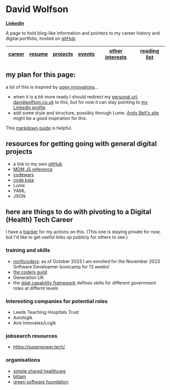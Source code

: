 # David Wolfson
**[LinkedIn](https://www.linkedin.com/in/david-wolfson-6149a38/ "LinkedIn")**

A page to hold blog-like information and pointers to my career history and digital portfolio, hosted on [gitHub](https://github.com/WolfieKnee/).

|[career](medicalDevices.md)|[resume](resume.md)|[projects](projects.md)|[events](events.md)|[other interests](otherInterests.md)|[reading list](readingList.md)|
|---|---|---|---|---|---|

## my plan for this page:
a lot of this is inspired by [open innovations](https://open-innovations.org/)...
* when it is a bit more ready I should redirect my [personal url: davidwolfson.co.uk](davidwolfson.co.uk) to this, but for now it can stay pointing to [my LinkedIn profile](https://www.linkedin.com/in/david-wolfson-6149a38/)
* add some style and structure, possibly through Lume. [Andy Bell's site](https://andy-bell.co.uk/) might be a good inspiration for this.

This [markdown guide]([https://github.com/adam-p/markdown-here/wiki/Markdown-Cheatsheet#html](https://docs.github.com/en/get-started/writing-on-github/getting-started-with-writing-and-formatting-on-github/basic-writing-and-formatting-syntax)) is helpful.

## resources for getting going with general digital projects
 * a link to my own [gitHub](https://github.com/WolfieKnee/)
 * [MDM JS reference](https://developer.mozilla.org/en-US/docs/Web/JavaScript)
 * [codewars](https://www.codewars.com/)
 * [code kata](http://codekata.com/)
 * Lume
 * YAML
 * JSON 

## here are things to do with pivoting to a Digital (Health) Tech Career
I have a [tracker](https://docs.google.com/spreadsheets/d/1gVUXxEQxiFwOGSN3j87z4kNrJ43kaHIns3qNJZ93_lk/edit?usp=sharing) for my actions on this. (This one is staying private for now, but I'd like to get useful links up publicly for others to see.) 
### training and skills
 * [northcoders](https://northcoders.com/our-courses/coding-bootcamp): as of October 2023 I am enrolled for the November 2023 Software Developmer bootcamp for 13 weeks!
 * [the coders guild](https://thecodersguild.org.uk/course-directory/#courses)
 * Generation UK
 * the [ddat capability framework](https://ddat-capability-framework.service.gov.uk/) defines skills for different government roles at differnt levels
### Interesting companies for potential roles
 * Leeds Teaching Hospitals Trust
 * Axiologik
 * Aire Innovates/Logik 
### jobsearch resources
* https://superpower.tech/ 

### organisations
 * [simple shared healthcare](https://www.simple.uk.net/)
 * [bitjam](https://bitjam.org.uk/)
 * [green software foundation](https://greensoftware.foundation/)
